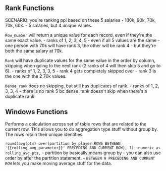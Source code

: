 ## Rank Functions
SCENARIO: you're ranking ppl based on these 5 salaries
    - 100k, 90k, 70k, 70k, 60k.
    - 5 salaries, but 4 unique values.

`Row_number` will return a unique value for each record, even if they're the same exact value.
    - ranks of 1, 2, 3, 4, 5 - even if all 5 values are the same
    - one person with 70k will have rank 3, the other will be rank 4 - but they're both the same salary at 70k.

`Rank` will have duplicate values for the same value in the order by column, skipping when going to the next rank (2 ranks of 4 will then skip 5 and go to 6).
    - ranks of 1, 2, 3, 3, 5
    - rank 4 gets completely skipped over
    - rank 3 is the one with the 2 70k values.
  
`Dense_rank` does no skipping, but still has duplicates of rank.
    - ranks of 1, 2, 3, 3, 4
    - there is no rank 5 bc dense_rank doesn't skip when there's a duplicate rank.


## Windows Functions
Performs a calculation across set of table rows that are related to the current row.  This allows you to do aggregation type stuff without group by.  The rows retain their unique identities. 

`round(avg(pts) over(partition by player ROWS BETWEEN '{{rolling_avg_parameter}}' PRECEDING AND CURRENT ROW), 1)::numeric as rolling_avg_pts,`
    - partition by basically means group by
    - you can also use order by after the partition statement.
    - `BETWEEN 9 PRECEDING AND CURRENT ROW` lets you make moving average stuff for the data.